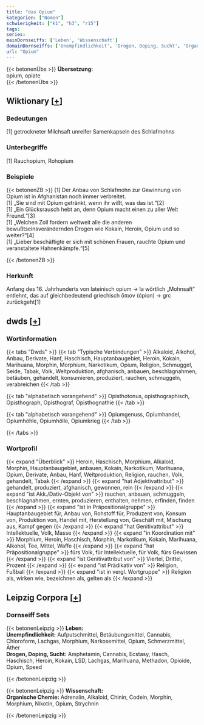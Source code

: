 ```yaml
---
title: "das Opium"
kategorien: ["Nomen"]
schwierigkeit: ["k1", "h3", "r15"]
tags:
series:
mainDornseiffs: ['Leben', 'Wissenschaft']
domainDornseiffs: ['Unempfindlichkeit', 'Drogen, Doping, Sucht', 'Organische Chemie']
url: "Opium"
---
```


{{< betonenÜbs >}}
**Übersetzung:**  
opium, opiate  
{{< /betonenÜbs >}}

## Wiktionary [[+](https://de.wiktionary.org/wiki/Opium)]

### Bedeutungen
[1] getrockneter Milchsaft unreifer Samenkapseln des Schlafmohns  

### Unterbegriffe
[1] Rauchopium, Rohopium  

### Beispiele
{{< betonenZB >}}
[1] Der Anbau von Schlafmohn zur Gewinnung von Opium ist in Afghanistan noch immer verbreitet.  
[1] „Sie sind mit Opium getränkt, wenn ihr wißt, was das ist.“[2]  
[1] „Ein Glücksrausch hebt an, denn Opium macht einen zu aller Welt Freund.“[3]  
[1] „Welchen Zoll fordern weltweit alle die anderen bewußtseinsverändernden Drogen wie Kokain, Heroin, Opium und so weiter?“[4]  
[1] „Lieber beschäftigte er sich mit schönen Frauen, rauchte Opium und veranstaltete Hahnenkämpfe.“[5]  

{{< /betonenZB >}}
### Herkunft
Anfang des 16. Jahrhunderts von lateinisch opium → la wörtlich „Mohnsaft“ entlehnt, das auf gleichbedeutend griechisch ὄπιον (ópion) → grc zurückgeht[1]  



## dwds [[+](https://www.dwds.de/wb/Opium)]

### Wortinformation
{{< tabs "Dwds" >}}
{{< tab "Typische Verbindungen" >}}
Alkaloid, Alkohol, Anbau, Derivate, Hanf, Haschisch, Hauptanbaugebiet, Heroin, Kokain, Marihuana, Morphin, Morphium, Narkotikum, Opium, Religion, Schmuggel, Seide, Tabak, Volk, Weltproduktion, afghanisch, anbauen, beschlagnahmen, betäuben, gehandelt, konsumieren, produziert, rauchen, schmuggeln, verabreichen
{{< /tab >}}

{{< tab "alphabetisch vorangehend" >}}
Opisthotonus, opisthographisch, Opisthograph, Opisthograf, Opisthognathie
{{< /tab >}}

{{< tab "alphabetisch vorangehend" >}}
Opiumgenuss, Opiumhandel, Opiumhöhle, Opiumhölle, Opiumkrieg
{{< /tab >}}

{{< /tabs >}}

### Wortprofil
{{< expand "Überblick" >}} Heroin, Haschisch, Morphium, Alkaloid, Morphin, Hauptanbaugebiet, anbauen, Kokain, Narkotikum, Marihuana, Opium, Derivate, Anbau, Hanf, Weltproduktion, Religion, rauchen, Volk, gehandelt, Tabak {{< /expand >}}
{{< expand "hat Adjektivattribut" >}} gehandelt, produziert, afghanisch, gewonnen, rein {{< /expand >}}
{{< expand "ist Akk./Dativ-Objekt von" >}} rauchen, anbauen, schmuggeln, beschlagnahmen, ernten, produzieren, enthalten, nehmen, erfinden, finden {{< /expand >}}
{{< expand "ist in Präpositionalgruppe" >}} Hauptanbaugebiet für, Anbau von, Rohstoff für, Produzent von, Konsum von, Produktion von, Handel mit, Herstellung von, Geschäft mit, Mischung aus, Kampf gegen {{< /expand >}}
{{< expand "hat Genitivattribut" >}} Intellektuelle, Volk, Masse {{< /expand >}}
{{< expand "in Koordination mit" >}} Morphium, Heroin, Haschisch, Morphin, Narkotikum, Kokain, Marihuana, Alkohol, Tee, Mittel, Waffe {{< /expand >}}
{{< expand "hat Präpositionalgruppe" >}} fürs Volk, für Intellektuelle, für Volk, fürs Gewissen {{< /expand >}}
{{< expand "ist Genitivattribut von" >}} Viertel, Drittel, Prozent {{< /expand >}}
{{< expand "ist Prädikativ von" >}} Religion, Fußball {{< /expand >}}
{{< expand "ist in vergl. Wortgruppe" >}} Religion als, wirken wie, bezeichnen als, gelten als {{< /expand >}}

## Leipzig Corpora [[+](https://corpora.uni-leipzig.de/en/res?word=Opium&corpusId=deu_newscrawl-public_2018)]

### Dornseiff Sets
{{< betonenLeipzig >}}
**Leben:**  
**Unempfindlichkeit:** Aufputschmittel, Betäubungsmittel, Cannabis, Chloroform, Lachgas, Morphium, Narkosemittel, Opium, Schmerzmittel, Äther  
**Drogen, Doping, Sucht:** Amphetamin, Cannabis, Ecstasy, Hasch, Haschisch, Heroin, Kokain, LSD, Lachgas, Marihuana, Methadon, Opioide, Opium, Speed  

{{< /betonenLeipzig >}}


{{< betonenLeipzig >}}
**Wissenschaft:**  
**Organische Chemie:** Adrenalin, Alkaloid, Chinin, Codein, Morphin, Morphium, Nikotin, Opium, Strychnin  

{{< /betonenLeipzig >}}
